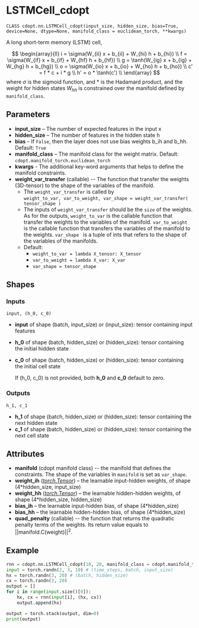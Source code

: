 # LSTMCell_cdopt

`CLASS cdopt.nn.LSTMCell_cdopt(input_size, hidden_size, bias=True, device=None, dtype=None, manifold_class = euclidean_torch, **kwargs)`

A long short-term memory (LSTM) cell,


$$
\begin{array}{ll} i = \sigma(W_{ii} x + b_{ii} + W_{hi} h + b_{hi}) \\ f = \sigma(W_{if} x + b_{if} + W_{hf} h + b_{hf}) \\ g = \tanh(W_{ig} x + b_{ig} + W_{hg} h + b_{hg}) \\ o = \sigma(W_{io} x + b_{io} + W_{ho} h + b_{ho}) \\ c' = f * c + i * g \\ h' = o * \tanh(c') \\ \end{array}
$$
where $\sigma$ is the sigmoid function, and $*$ is the Hadamard product, and the weight for hidden states $W_{hh}$ is constrained over the manifold defined by `manifold_class`. 



## Parameters

- **input_size** – The number of expected features in the input x
- **hidden_size** – The number of features in the hidden state h
- **bias** – If `False`, then the layer does not use bias weights b_ih and b_hh. Default: `True`
- **manifold_class** – The manifold class for the weight matrix. Default: `cdopt.manifold_torch.euclidean_torch`
- **kwargs** - The additional key-word arguments that helps to define the manifold constraints. 
- **weight_var_transfer** (callable) -- The function that transfer the weights (3D-tensor) to the shape of the variables of the manifold.   
  - The `weight_var_transfer` is called by  
    `weight_to_var, var_to_weight, var_shape = weight_var_transfer( tensor_shape )`
  - The inputs of `weight_var_transfer` should be the `size` of the weights. As for the outputs, `weight_to_var` is the callable function that transfer the weights to the variables of the manifold. `var_to_weight` is the callable function that transfers the variables of the manifold to the weights. `var_shape ` is a tuple of ints that refers to the shape of the variables of the manifolds. 
  - Default: 
    - `weight_to_var = lambda X_tensor: X_tensor`
    - `var_to_weight = lambda X_var: X_var `
    - `var_shape = tensor_shape `



## Shapes

### Inputs

`input, (h_0, c_0)`

- **input** of shape (batch, input_size) or (input_size): tensor containing input features

- **h_0** of shape (batch, hidden_size) or (hidden_size): tensor containing the initial hidden state

- **c_0** of shape (batch, hidden_size) or (hidden_size): tensor containing the initial cell state

  If (h_0, c_0) is not provided, both **h_0** and **c_0** default to zero.



### Outputs

`h_1, c_1`

- **h_1** of shape (batch, hidden_size) or (hidden_size): tensor containing the next hidden state
- **c_1** of shape (batch, hidden_size) or (hidden_size): tensor containing the next cell state



## Attributes

- **manifold** (cdopt manifold class) -- the manifold that defines the constraints.  The shape of the variables in `manifold` is set as `var_shape`. 
- **weight_ih** ([*torch.Tensor*](https://pytorch.org/docs/stable/tensors.html#torch.Tensor)) – the learnable input-hidden weights, of shape (4*hidden_size, input_size)
- **weight_hh** ([*torch.Tensor*](https://pytorch.org/docs/stable/tensors.html#torch.Tensor)) – the learnable hidden-hidden weights, of shape (4*hidden_size, hidden_size)
- **bias_ih** – the learnable input-hidden bias, of shape (4*hidden_size)
- **bias_hh** – the learnable hidden-hidden bias, of shape (4*hidden_size)
- **quad_penalty** (callable) -- the function that returns the quadratic penalty terms of the weights. Its return value equals to $||\mathrm{manifold.C}(\mathrm{weight})||^2$. 





## Example

```python
rnn = cdopt.nn.LSTMCell_cdopt(10, 20, manifold_class = cdopt.manifold_torch.stiefel_torch) # (input_size, hidden_size)
input = torch.randn(2, 3, 10) # (time_steps, batch, input_size)
hx = torch.randn(3, 20) # (batch, hidden_size)
cx = torch.randn(3, 20)
output = []
for i in range(input.size()[0]):
    hx, cx = rnn(input[i], (hx, cx))
    output.append(hx)

output = torch.stack(output, dim=0)
print(output)
```

